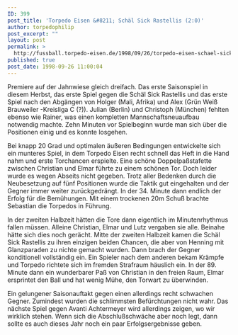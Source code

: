```yaml
---
ID: 399
post_title: 'Torpedo Eisen &#8211; Schäl Sick Rastellis (2:0)'
author: torpedophilip
post_excerpt: ""
layout: post
permalink: >
  http://fussball.torpedo-eisen.de/1998/09/26/torpedo-eisen-schael-sick-rastellis-20/
published: true
post_date: 1998-09-26 11:00:04
---
```

Premiere auf der Jahnwiese gleich dreifach. Das erste Saisonspiel in diesem Herbst, das erste Spiel gegen die Schäl Sick Rastellis und das erste Spiel nach den Abgängen von Holger (Mali, Afrika) und Alex (Grün Weiß Brauweiler -Kreisliga C (?)). Julian (Berlin) und Christoph (München) fehlten ebenso wie Rainer, was einen kompletten Mannschaftsneuaufbau notwendig machte. Zehn Minuten vor Spielbeginn wurde man sich über die Positionen einig und es konnte losgehen.

Bei knapp 20 Grad und optimalen äußeren Bedingungen entwickelte sich ein munteres Spiel, in dem Torpedo Eisen recht schnell das Heft in die Hand nahm und erste Torchancen erspielte. Eine schöne Doppelpaßstafette zwischen Christian und Elmar führte zu einem schönen Tor. Doch leider wurde es wegen Abseits nicht gegeben. Trotz aller Bedenken durch die Neubesetzung auf fünf Positionen wurde die Taktik gut eingehalten und der Gegner immer weiter zurückgedrängt. In der 34. Minute dann endlich der Erfolg für die Bemühungen. Mit einem trockenen 20m Schuß brachte Sebastian die Torpedos in Führung. 

In der zweiten Halbzeit hätten die Tore dann eigentlich im Minutenrhythmus fallen müssen. Alleine Christian, Elmar und Lutz vergaben sie alle. Beinahe hätte sich dies noch gerächt. Mitte der zweiten Halbzeit kamen die Schäl Sick Rastellis zu ihren einzigen beiden Chancen, die aber von Henning mit Glanzparaden zu nichte gemacht wurden. Dann brach der Gegner konditionell vollständig ein. Ein Spieler nach dem anderen bekam Krämpfe und Torpedo richtete sich im fremden Strafraum häuslich ein. In der 89. Minute dann ein wunderbarer Paß von Christian in den freien Raum, Elmar ersprintet den Ball und hat wenig Mühe, den Torwart zu überwinden. 

Ein gelungener Saisonauftakt gegen einen allerdings recht schwachen Gegner. Zumindest wurden die schlimmsten Befürchtungen nicht wahr. Das nächste Spiel gegen Avanti Achtermeyer wird allerdings zeigen, wo wir wirklich stehen. Wenn sich die Abschlußschwäche aber noch legt, dann sollte es auch dieses Jahr noch ein paar Erfolgsergebnisse geben.